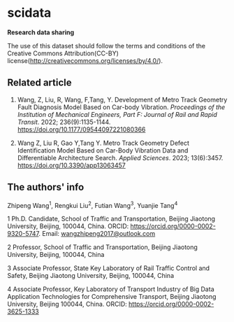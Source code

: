 # scidata

**Research data sharing**

The use of this dataset should follow the terms and conditions of the Creative Commons Attribution(CC-BY) license(http://creativecommons.org/licenses/by/4.0/).


## Related article

1. Wang, Z, Liu, R, Wang, F,Tang, Y. Development of Metro Track Geometry Fault Diagnosis Model Based on Car-body Vibration. *Proceedings of the Institution of Mechanical Engineers, Part F: Journal of Rail and Rapid Transit*. 2022; 236(9):1135-1144. https://doi.org/10.1177/09544097221080366

2. Wang Z, Liu R, Gao Y,Tang Y. Metro Track Geometry Defect Identification Model Based on Car-Body Vibration Data and Differentiable Architecture Search. *Applied Sciences*. 2023; 13(6):3457. https://doi.org/10.3390/app13063457


## The authors' info

Zhipeng Wang<sup>1</sup>, Rengkui Liu<sup>2</sup>, Futian Wang<sup>3</sup>, Yuanjie Tang<sup>4</sup>

1 Ph.D. Candidate, School of Traffic and Transportation, Beijing Jiaotong University, Beijing, 100044, China. ORCID: https://orcid.org/0000-0002-9320-5747. Email: wangzhipeng2017@outlook.com

2 Professor, School of Traffic and Transportation, Beijing Jiaotong University, Beijing, 100044, China

3 Associate Professor, State Key Laboratory of Rail Traffic Control and Safety, Beijing Jiaotong University, Beijing, 100044, China

4 Associate Professor, Key Laboratory of Transport Industry of Big Data Application Technologies for Comprehensive Transport, Beijing Jiaotong University, Beijing 100044, China. ORCID: https://orcid.org/0000-0002-3625-1333
